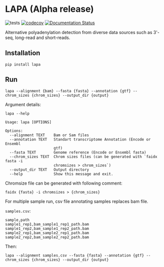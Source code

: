 # LAPA (Alpha release)

![tests](https://github.com/mortazavilab/lapa/actions/workflows/python-app.yml/badge.svg)
[![codecov](https://codecov.io/gh/mortazavilab/lapa/branch/master/graph/badge.svg?token=MJQ88T8JWK)](https://codecov.io/gh/mortazavilab/lapa)
[![Documentation Status](https://readthedocs.org/projects/lapa/badge/?version=latest)](https://lapa.readthedocs.io/en/latest/?badge=latest)

Alternative polyadenylation detection from diverse data sources such as 3'-seq, long-read and short-reads.

## Installation

```
pip install lapa
```

## Run

```
lapa --alignment {bam} --fasta {fasta} --annotation {gtf} --chrom_sizes {chrom_sizes} --output_dir {output}
```

Argument details:

```
lapa --help

Usage: lapa [OPTIONS]

Options:
  --alignment TEXT    Bam or Sam files
  --annotation TEXT   Standart transcriptome Annotation (Encode or Ensembl
                      gtf)
  --fasta TEXT        Genome reference (Encode or Ensembl fasta)
  --chrom_sizes TEXT  Chrom sizes files (can be generated with `faidx fasta -i
                      chromsizes > chrom_sizes`)
  --output_dir TEXT   Output directory
  --help              Show this message and exit.

```

Chromsize file can be generated with following comment:

```
faidx {fasta} -i chromsizes > {chrom_sizes}
```

For multiple sample run, csv file annotating samples replaces bam file.

`samples.csv`:

```
sample,path
sample1_rep1,bam_sample1_rep1_path.bam
sample1_rep2,bam_sample1_rep2_path.bam
sample2_rep1,bam_sample2_rep1_path.bam
sample2_rep2,bam_sample2_rep2_path.bam
```

Then:

```
lapa --alignment samples.csv --fasta {fasta} --annotation {gtf} --chrom_sizes {chrom_sizes} --output_dir {output}
```
